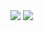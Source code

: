 <img src="https://capsule-render.vercel.app/api?type=cylinder&color=auto&height=300&section=header&text=Hi there 👋&fontSize=80" />
<img src="https://img.shields.io/badge/Python-3766AB?style=flat-square&logo=Python&logoColor=white"/></a>&nbsp 
<!--
**BohyeonK/BohyeonK** is a ✨ _special_ ✨ repository because its `README.md` (this file) appears on your GitHub profile.

Here are some ideas to get you started:

- 🔭 I’m currently working on ...
- 🌱 I’m currently learning ...
- 👯 I’m looking to collaborate on ...
- 🤔 I’m looking for help with ...
- 💬 Ask me about ...
- 📫 How to reach me: ...
- 😄 Pronouns: ...
- ⚡ Fun fact: ...
-->
